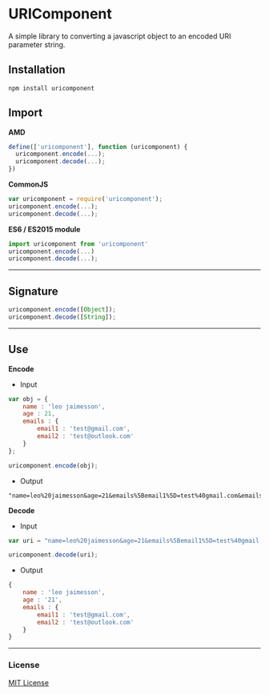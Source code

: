 # URIComponent

A simple library to converting a javascript object to an encoded URI parameter string. 

## Installation

```console
npm install uricomponent
```

## Import

**AMD**

```js
define(['uricomponent'], function (uricomponent) {
  uricomponent.encode(...);
  uricomponent.decode(...);
})
```

**CommonJS**

```js
var uricomponent = require('uricomponent');
uricomponent.encode(...);
uricomponent.decode(...);
```

**ES6 / ES2015 module**

```js
import uricomponent from 'uricomponent'
uricomponent.encode(...)
uricomponent.decode(...);
```

---

## Signature

```js
uricomponent.encode([Object]);
uricomponent.decode([String]);
```

---

## Use

**Encode**

- Input

```js
var obj = {
    name : 'leo jaimesson',
    age : 21,
    emails : {
        email1 : 'test@gmail.com',
        email2 : 'test@outlook.com'
    }
};

uricomponent.encode(obj);
```

- Output

```console
"name=leo%20jaimesson&age=21&emails%5Bemail1%5D=test%40gmail.com&emails%5Bemail2%5D=test%40outlook.com"
```

**Decode**

- Input

```js
var uri = "name=leo%20jaimesson&age=21&emails%5Bemail1%5D=test%40gmail.com&emails%5Bemail2%5D=test%40outlook.com";

uricomponent.decode(uri);
```

- Output

```js
{
    name : 'leo jaimesson',
    age : '21',
    emails : {
        email1 : 'test@gmail.com',
        email2 : 'test@outlook.com'
    }
}
```

---

### License

[MIT License](https://github.com/leojaimesson/MIT-License)